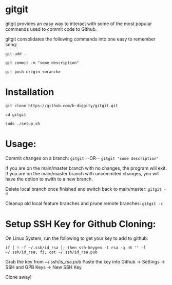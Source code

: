 # gitgit

gitgit provides an easy way to interact with some of the most popular commands used to commit code to Github.

gitgit consolidates the following commands into one easy to remember song:

`git add .`

`git commit -m "some description"`

`git push origin <branch>`

# Installation
`git clone https://github.com/b-diggity/gitgit.git`

`cd gitgit`

`sudo ./setup.sh`

# Usage:
Commit changes on a branch:
`gitgit` --OR-- `gitgit "some description"`

If you are on the main/master branch with no changes, the program will exit.
If you are on the main/master branch with uncommited changes, you will have the option to swith to a new branch.

Delete local branch once finished and switch back to main/master:
`gitgit -d`

Cleanup old local feature branches and prune remote branches:
`gitgit -c`

# Setup SSH Key for Github Cloning:
On Linux System, run the following to get your key to add to github:

`if [ ! -f ~/.ssh/id_rsa ]; then ssh-keygen -t rsa -q -N '' -f ~/.ssh/id_rsa; fi; cat ~/.ssh/id_rsa.pub`

Grab the key from ~/.ssh/is_rsa.pub
Paste the key into Github -> Settings -> SSH and GPB Keys -> New SSH Key

Clone away!
